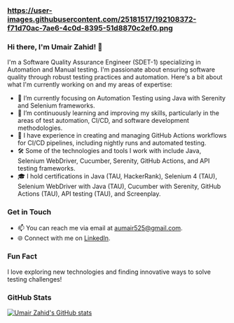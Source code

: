 ### https://user-images.githubusercontent.com/25181517/192108372-f71d70ac-7ae6-4c0d-8395-51d8870c2ef0.png
### Hi there, I'm Umair Zahid! 👋

I'm a Software Quality Assurance Engineer (SDET-1) specializing in Automation and Manual testing. I'm passionate about ensuring software quality through robust testing practices and automation. Here's a bit about what I'm currently working on and my areas of expertise:

- 🔭 I’m currently focusing on Automation Testing using Java with Serenity and Selenium frameworks.
- 🌱 I’m continuously learning and improving my skills, particularly in the areas of test automation, CI/CD, and software development methodologies.
- 💼 I have experience in creating and managing GitHub Actions workflows for CI/CD pipelines, including nightly runs and automated testing.
- 🛠️ Some of the technologies and tools I work with include Java, Selenium WebDriver, Cucumber, Serenity, GitHub Actions, and API testing frameworks.
- 🎓 I hold certifications in Java (TAU, HackerRank), Selenium 4 (TAU), Selenium WebDriver with Java (TAU), Cucumber with Serenity, GitHub Actions (TAU), API testing (TAU), and Screenplay.

### Get in Touch

- 📫 You can reach me via email at [aumair525@gmail.com](mailto:aumair525@gmail.com).
- 🌐 Connect with me on [LinkedIn](https://www.linkedin.com/in/umairzahid2000).

### Fun Fact

I love exploring new technologies and finding innovative ways to solve testing challenges!

### GitHub Stats

[![Umair Zahid's GitHub stats](https://github-readme-stats.vercel.app/api?username=umzahid&count_private=true&show_icons=true&theme=dark)](https://github.com/umzahid)

